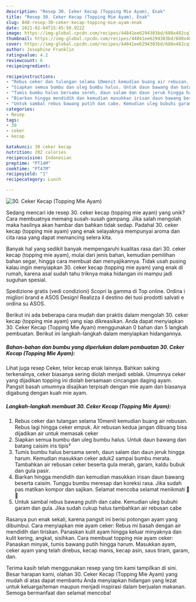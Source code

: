 ```yaml
---
description: "Resep 30. Ceker Kecap (Topping Mie Ayam), Enak"
title: "Resep 30. Ceker Kecap (Topping Mie Ayam), Enak"
slug: 848-resep-30-ceker-kecap-topping-mie-ayam-enak
date: 2021-02-04T15:45:50.922Z
image: https://img-global.cpcdn.com/recipes/44841ee6294303bd/680x482cq70/30-ceker-kecap-topping-mie-ayam-foto-resep-utama.jpg
thumbnail: https://img-global.cpcdn.com/recipes/44841ee6294303bd/680x482cq70/30-ceker-kecap-topping-mie-ayam-foto-resep-utama.jpg
cover: https://img-global.cpcdn.com/recipes/44841ee6294303bd/680x482cq70/30-ceker-kecap-topping-mie-ayam-foto-resep-utama.jpg
author: Josephine Franklin
ratingvalue: 4.2
reviewcount: 6
recipeingredient:

recipeinstructions:
- "Rebus ceker dan tulangan selama 10menit kemudian buang air rebusan. Rebus lagi hingga ceker empuk. Air rebusan kedua jangan dibuang bisa dijadikan air untuk memasak ceker"
- "Siapkan semua bumbu dan uleg bumbu halus. Untuk daun bawang dan batang caisim iris tipis²"
- "Tumis bumbu halus bersama sereh, daun salam dan daun jeruk hingga harum. Kemudian masukkan ceker aduk2 sampai bumbu merata. Tambahkan air rebusan ceker beserta gula merah, garam, kaldu bubuk dan gula pasir."
- "Biarkan hingga mendidih dan kemudian masukkan irisan daun bawang beserta caisim. Tunggu bumbu meresap dan koreksi rasa. Jika sudah pas matikan kompor dan sajikan. Selamat mencoba selamat menikmati 🤗😍"
- "Untuk sambal rebus bawang putih dan cabe. Kemudian uleg bubuhi garam dan gula. Jika sudah cukup halus tambahkan air rebusan cabe"
categories:
- Resep
tags:
- 30
- ceker
- kecap

katakunci: 30 ceker kecap 
nutrition: 202 calories
recipecuisine: Indonesian
preptime: "PT14M"
cooktime: "PT47M"
recipeyield: "1"
recipecategory: Lunch

---
```



![30. Ceker Kecap (Topping Mie Ayam)](https://img-global.cpcdn.com/recipes/44841ee6294303bd/680x482cq70/30-ceker-kecap-topping-mie-ayam-foto-resep-utama.jpg)

Sedang mencari ide resep 30. ceker kecap (topping mie ayam) yang unik? Cara membuatnya memang susah-susah gampang. Jika salah mengolah maka hasilnya akan hambar dan bahkan tidak sedap. Padahal 30. ceker kecap (topping mie ayam) yang enak selayaknya mempunyai aroma dan cita rasa yang dapat memancing selera kita.

Banyak hal yang sedikit banyak mempengaruhi kualitas rasa dari 30. ceker kecap (topping mie ayam), mulai dari jenis bahan, kemudian pemilihan bahan segar, hingga cara membuat dan menyajikannya. Tidak usah pusing kalau ingin menyiapkan 30. ceker kecap (topping mie ayam) yang enak di rumah, karena asal sudah tahu triknya maka hidangan ini mampu jadi suguhan spesial.

Spedizione gratis (vedi condizioni) Scopri la gamma di Top online. Ordina i migliori brand e ASOS Design! Realizza il destino dei tuoi prodotti salvati e ordina su ASOS.


Berikut ini ada beberapa cara mudah dan praktis dalam mengolah 30. ceker kecap (topping mie ayam) yang siap dikreasikan. Anda dapat menyiapkan 30. Ceker Kecap (Topping Mie Ayam) menggunakan 0 bahan dan 5 langkah pembuatan. Berikut ini langkah-langkah dalam menyiapkan hidangannya.

<!--inarticleads1-->

##### Bahan-bahan dan bumbu yang diperlukan dalam pembuatan 30. Ceker Kecap (Topping Mie Ayam):



Lihat juga resep Ceker, telor kecap enak lainnya. Bahkan saking terkenalnya, ceker biasanya sering diolah menjadi seblak. Umumnya ceker yang dijadikan topping ini diolah bersamaan cincangan daging ayam. Pangsit basah umumnya disajikan terpisah dengan mie ayam dan biasanya digabung dengan kuah mie ayam. 

<!--inarticleads2-->

##### Langkah-langkah membuat 30. Ceker Kecap (Topping Mie Ayam):

1. Rebus ceker dan tulangan selama 10menit kemudian buang air rebusan. Rebus lagi hingga ceker empuk. Air rebusan kedua jangan dibuang bisa dijadikan air untuk memasak ceker
1. Siapkan semua bumbu dan uleg bumbu halus. Untuk daun bawang dan batang caisim iris tipis²
1. Tumis bumbu halus bersama sereh, daun salam dan daun jeruk hingga harum. Kemudian masukkan ceker aduk2 sampai bumbu merata. Tambahkan air rebusan ceker beserta gula merah, garam, kaldu bubuk dan gula pasir.
1. Biarkan hingga mendidih dan kemudian masukkan irisan daun bawang beserta caisim. Tunggu bumbu meresap dan koreksi rasa. Jika sudah pas matikan kompor dan sajikan. Selamat mencoba selamat menikmati 🤗😍
1. Untuk sambal rebus bawang putih dan cabe. Kemudian uleg bubuhi garam dan gula. Jika sudah cukup halus tambahkan air rebusan cabe


Rasanya pun enak sekali, karena pangsit ini berisi potongan ayam yang dibumbui. Cara menyiapkan mie ayam ceker: Rebus mi basah dengan air mendidih dan tiriskan. Panaskan kulit ayam hingga keluar minyaknya dan kulit kering, angkat, sisihkan. Cara membuat topping mie ayam ceker: Panaskan minyak, tumis bawang putih hingga harum. Masukkan ayam, ceker ayam yang telah direbus, kecap manis, kecap asin, saus tiram, garam, dan. 

Terima kasih telah menggunakan resep yang tim kami tampilkan di sini. Besar harapan kami, olahan 30. Ceker Kecap (Topping Mie Ayam) yang mudah di atas dapat membantu Anda menyiapkan hidangan yang lezat untuk keluarga/teman maupun menjadi inspirasi dalam berjualan makanan. Semoga bermanfaat dan selamat mencoba!
